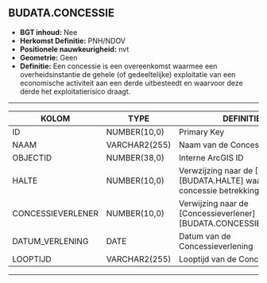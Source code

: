 ## BUDATA.CONCESSIE


* __BGT inhoud:__ Nee
* __Herkomst Definitie:__ PNH/NDOV
* __Positionele nauwkeurigheid:__ nvt
* __Geometrie:__ Geen
* __Definitie:__ Een concessie is een overeenkomst waarmee een overheidsinstantie de gehele (of gedeeltelijke) exploitatie van een economische activiteit aan een derde uitbesteedt en waarvoor deze derde het exploitatierisico draagt.

***

|KOLOM                           	|TYPE          	|DEFINITIE|
|------                          	|----          	|-----    |
|ID                              	|NUMBER(10,0)  	|Primary Key|
|NAAM                            	|VARCHAR2(255) 	|Naam van de Concessie|
|OBJECTID                        	|NUMBER(38,0)  	|Interne ArcGIS ID|
|HALTE                           	|NUMBER(10,0)  	|Verwzijzing naar de [Halte][BUDATA.HALTE] waar de concessie betrekking op heeft |
|CONCESSIEVERLENER               	|NUMBER(10,0)  	|Verwijzing naar de [Concessieverlener][BUDATA.CONCESSIEVERLENER]|
|DATUM_VERLENING                 	|DATE          	|Datum van de Concessieverlening|
|LOOPTIJD                        	|VARCHAR2(255) 	|Looptijd van de Concessie|

***

